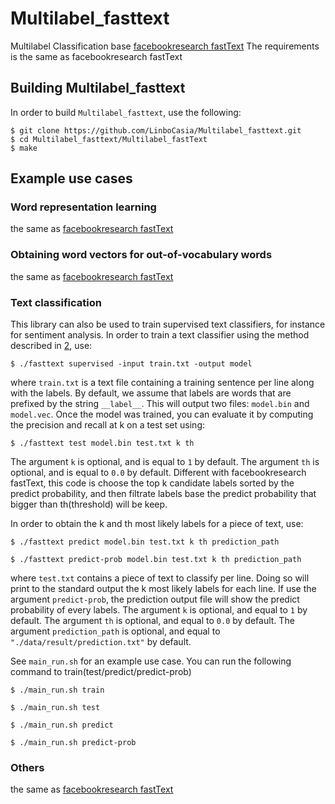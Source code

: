 # Multilabel_fasttext

Multilabel Classification base [facebookresearch fastText](https://github.com/facebookresearch/fastText)
The requirements is the same as facebookresearch fastText



## Building Multilabel_fasttext

In order to build `Multilabel_fasttext`, use the following:

```
$ git clone https://github.com/LinboCasia/Multilabel_fasttext.git
$ cd Multilabel_fasttext/Multilabel_fastText
$ make
```


## Example use cases
### Word representation learning

the same as [facebookresearch fastText](https://github.com/facebookresearch/fastText)

### Obtaining word vectors for out-of-vocabulary words
the same as [facebookresearch fastText](https://github.com/facebookresearch/fastText)

### Text classification

This library can also be used to train supervised text classifiers, for instance for sentiment analysis.
In order to train a text classifier using the method described in [2](#bag-of-tricks-for-efficient-text-classification), use:

```
$ ./fasttext supervised -input train.txt -output model
```

where `train.txt` is a text file containing a training sentence per line along with the labels.
By default, we assume that labels are words that are prefixed by the string `__label__`.
This will output two files: `model.bin` and `model.vec`.
Once the model was trained, you can evaluate it by computing the precision and recall at k on a test set using:

```
$ ./fasttext test model.bin test.txt k th 
```

The argument `k` is optional, and is equal to `1` by default.
The argument `th` is optional, and is equal to `0.0` by default.
Different with facebookresearch fastText, this code is choose the top k candidate labels sorted by the predict probability,
and then filtrate labels base the predict probability that bigger than th(threshold) will be keep.

In order to obtain the k and th most likely labels for a piece of text, use:

```
$ ./fasttext predict model.bin test.txt k th prediction_path
```

```
$ ./fasttext predict-prob model.bin test.txt k th prediction_path
```

where `test.txt` contains a piece of text to classify per line.
Doing so will print to the standard output the k most likely labels for each line.
If use the argument `predict-prob`, the prediction output file will show the predict probability of every labels.
The argument `k` is optional, and equal to `1` by default.
The argument `th` is optional, and equal to `0.0` by default.
The argument `prediction_path` is optional, and equal to `"./data/result/prediction.txt"` by default.

See `main_run.sh` for an example use case.
You can run the following command to train(test/predict/predict-prob)

```
$ ./main_run.sh train
```
```
$ ./main_run.sh test
```
```
$ ./main_run.sh predict
```
```
$ ./main_run.sh predict-prob
```

### Others

the same as [facebookresearch fastText](https://github.com/facebookresearch/fastText)
